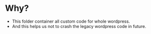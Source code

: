 # Why?
- This folder container all custom code for whole wordpress.
- And this helps us not to crash the legacy wordpress code in future.